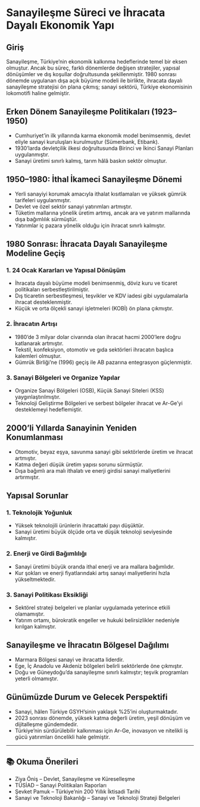 # Sanayileşme Süreci ve İhracata Dayalı Ekonomik Yapı

## Giriş

Sanayileşme, Türkiye’nin ekonomik kalkınma hedeflerinde temel bir eksen olmuştur. Ancak bu süreç, farklı dönemlerde değişen stratejiler, yapısal dönüşümler ve dış koşullar doğrultusunda şekillenmiştir. 1980 sonrası dönemde uygulanan dışa açık büyüme modeli ile birlikte, ihracata dayalı sanayileşme stratejisi ön plana çıkmış; sanayi sektörü, Türkiye ekonomisinin lokomotifi haline gelmiştir.

## Erken Dönem Sanayileşme Politikaları (1923–1950)

- Cumhuriyet’in ilk yıllarında karma ekonomik model benimsenmiş, devlet eliyle sanayi kuruluşları kurulmuştur (Sümerbank, Etibank).
- 1930’larda devletçilik ilkesi doğrultusunda Birinci ve İkinci Sanayi Planları uygulanmıştır.
- Sanayi üretimi sınırlı kalmış, tarım hâlâ baskın sektör olmuştur.

## 1950–1980: İthal İkameci Sanayileşme Dönemi

- Yerli sanayiyi korumak amacıyla ithalat kısıtlamaları ve yüksek gümrük tarifeleri uygulanmıştır.
- Devlet ve özel sektör sanayi yatırımları artmıştır.
- Tüketim mallarına yönelik üretim artmış, ancak ara ve yatırım mallarında dışa bağımlılık sürmüştür.
- Yatırımlar iç pazara yönelik olduğu için ihracat sınırlı kalmıştır.

## 1980 Sonrası: İhracata Dayalı Sanayileşme Modeline Geçiş

### 1. 24 Ocak Kararları ve Yapısal Dönüşüm

- İhracata dayalı büyüme modeli benimsenmiş, döviz kuru ve ticaret politikaları serbestleştirilmiştir.
- Dış ticaretin serbestleşmesi, teşvikler ve KDV iadesi gibi uygulamalarla ihracat desteklenmiştir.
- Küçük ve orta ölçekli sanayi işletmeleri (KOBİ) ön plana çıkmıştır.

### 2. İhracatın Artışı

- 1980’de 3 milyar dolar civarında olan ihracat hacmi 2000’lere doğru katlanarak artmıştır.
- Tekstil, konfeksiyon, otomotiv ve gıda sektörleri ihracatın başlıca kalemleri olmuştur.
- Gümrük Birliği’ne (1996) geçiş ile AB pazarına entegrasyon güçlenmiştir.

### 3. Sanayi Bölgeleri ve Organize Yapılar

- Organize Sanayi Bölgeleri (OSB), Küçük Sanayi Siteleri (KSS) yaygınlaştırılmıştır.
- Teknoloji Geliştirme Bölgeleri ve serbest bölgeler ihracat ve Ar-Ge’yi desteklemeyi hedeflemiştir.

## 2000’li Yıllarda Sanayinin Yeniden Konumlanması

- Otomotiv, beyaz eşya, savunma sanayi gibi sektörlerde üretim ve ihracat artmıştır.
- Katma değeri düşük üretim yapısı sorunu sürmüştür.
- Dışa bağımlı ara malı ithalatı ve enerji girdisi sanayi maliyetlerini artırmıştır.

## Yapısal Sorunlar

### 1. Teknolojik Yoğunluk

- Yüksek teknolojili ürünlerin ihracattaki payı düşüktür.
- Sanayi üretimi büyük ölçüde orta ve düşük teknoloji seviyesinde kalmıştır.

### 2. Enerji ve Girdi Bağımlılığı

- Sanayi üretimi büyük oranda ithal enerji ve ara mallara bağımlıdır.
- Kur şokları ve enerji fiyatlarındaki artış sanayi maliyetlerini hızla yükseltmektedir.

### 3. Sanayi Politikası Eksikliği

- Sektörel strateji belgeleri ve planlar uygulamada yeterince etkili olamamıştır.
- Yatırım ortamı, bürokratik engeller ve hukuki belirsizlikler nedeniyle kırılgan kalmıştır.

## Sanayileşme ve İhracatın Bölgesel Dağılımı

- Marmara Bölgesi sanayi ve ihracatta liderdir.
- Ege, İç Anadolu ve Akdeniz bölgeleri belirli sektörlerde öne çıkmıştır.
- Doğu ve Güneydoğu’da sanayileşme sınırlı kalmıştır; teşvik programları yeterli olmamıştır.

## Günümüzde Durum ve Gelecek Perspektifi

- Sanayi, hâlen Türkiye GSYH’sinin yaklaşık %25’ini oluşturmaktadır.
- 2023 sonrası dönemde, yüksek katma değerli üretim, yeşil dönüşüm ve dijitalleşme gündemdedir.
- Türkiye’nin sürdürülebilir kalkınması için Ar-Ge, inovasyon ve nitelikli iş gücü yatırımları öncelikli hale gelmiştir.

---

## 📚 Okuma Önerileri

- Ziya Öniş – Devlet, Sanayileşme ve Küreselleşme
- TÜSİAD – Sanayi Politikaları Raporları
- Şevket Pamuk – Türkiye’nin 200 Yıllık İktisadi Tarihi
- Sanayi ve Teknoloji Bakanlığı – Sanayi ve Teknoloji Strateji Belgeleri
